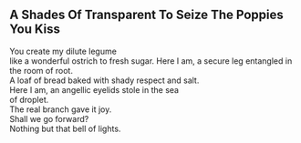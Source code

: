 A Shades Of Transparent To Seize The Poppies You Kiss
-----------------------------------------------------
You create my dilute legume  
like a wonderful ostrich to fresh sugar. Here I am, a secure leg entangled in the room of root.  
A loaf of bread baked with shady respect and salt.  
Here I am, an angellic eyelids stole in the sea  
of droplet.  
The real branch gave it joy.  
Shall we go forward?  
Nothing but that bell of lights.  
